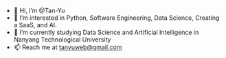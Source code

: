 - 👋 Hi, I’m @Tan-Yu
- 👀 I’m interested in Python, Software Engineering, Data Science, Creating a SaaS, and AI.
- 🌱 I’m currently studying Data Science and Artificial Intelligence in Nanyang Technological University
- 📫 Reach me at tanyuweb@gmail.com 
